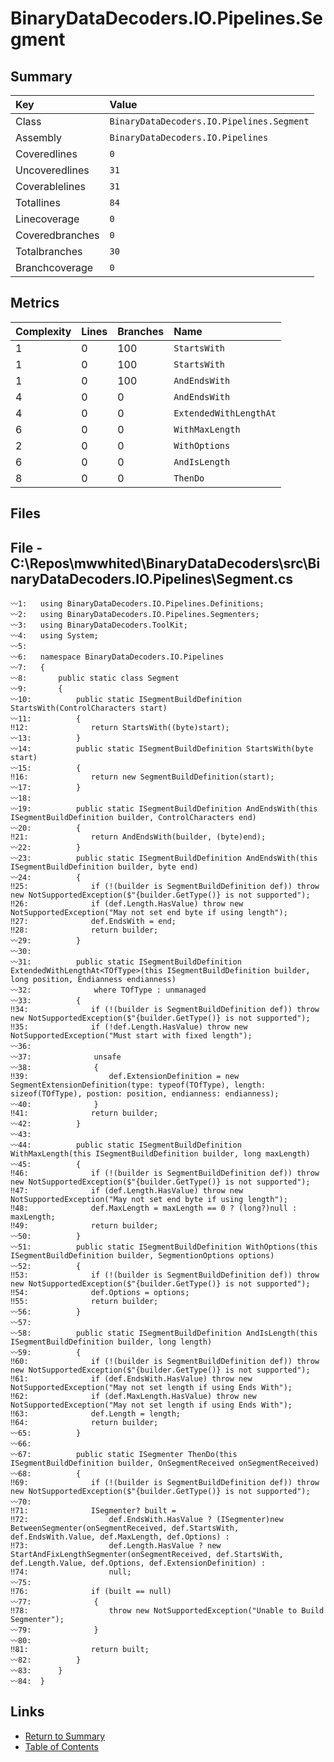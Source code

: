 ﻿# BinaryDataDecoders.IO.Pipelines.Segment

## Summary

| Key             | Value                                     |
| :-------------- | :---------------------------------------- |
| Class           | `BinaryDataDecoders.IO.Pipelines.Segment` |
| Assembly        | `BinaryDataDecoders.IO.Pipelines`         |
| Coveredlines    | `0`                                       |
| Uncoveredlines  | `31`                                      |
| Coverablelines  | `31`                                      |
| Totallines      | `84`                                      |
| Linecoverage    | `0`                                       |
| Coveredbranches | `0`                                       |
| Totalbranches   | `30`                                      |
| Branchcoverage  | `0`                                       |

## Metrics

| Complexity | Lines | Branches | Name                   |
| :--------- | :---- | :------- | :--------------------- |
| 1          | 0     | 100      | `StartsWith`           |
| 1          | 0     | 100      | `StartsWith`           |
| 1          | 0     | 100      | `AndEndsWith`          |
| 4          | 0     | 0        | `AndEndsWith`          |
| 4          | 0     | 0        | `ExtendedWithLengthAt` |
| 6          | 0     | 0        | `WithMaxLength`        |
| 2          | 0     | 0        | `WithOptions`          |
| 6          | 0     | 0        | `AndIsLength`          |
| 8          | 0     | 0        | `ThenDo`               |

## Files

## File - C:\Repos\mwwhited\BinaryDataDecoders\src\BinaryDataDecoders.IO.Pipelines\Segment.cs

```CSharp
〰1:   using BinaryDataDecoders.IO.Pipelines.Definitions;
〰2:   using BinaryDataDecoders.IO.Pipelines.Segmenters;
〰3:   using BinaryDataDecoders.ToolKit;
〰4:   using System;
〰5:   
〰6:   namespace BinaryDataDecoders.IO.Pipelines
〰7:   {
〰8:       public static class Segment
〰9:       {
〰10:          public static ISegmentBuildDefinition StartsWith(ControlCharacters start)
〰11:          {
‼12:              return StartsWith((byte)start);
〰13:          }
〰14:          public static ISegmentBuildDefinition StartsWith(byte start)
〰15:          {
‼16:              return new SegmentBuildDefinition(start);
〰17:          }
〰18:  
〰19:          public static ISegmentBuildDefinition AndEndsWith(this ISegmentBuildDefinition builder, ControlCharacters end)
〰20:          {
‼21:              return AndEndsWith(builder, (byte)end);
〰22:          }
〰23:          public static ISegmentBuildDefinition AndEndsWith(this ISegmentBuildDefinition builder, byte end)
〰24:          {
‼25:              if (!(builder is SegmentBuildDefinition def)) throw new NotSupportedException($"{builder.GetType()} is not supported");
‼26:              if (def.Length.HasValue) throw new NotSupportedException("May not set end byte if using length");
‼27:              def.EndsWith = end;
‼28:              return builder;
〰29:          }
〰30:  
〰31:          public static ISegmentBuildDefinition ExtendedWithLengthAt<TOfType>(this ISegmentBuildDefinition builder, long position, Endianness endianness)
〰32:              where TOfType : unmanaged
〰33:          {
‼34:              if (!(builder is SegmentBuildDefinition def)) throw new NotSupportedException($"{builder.GetType()} is not supported");
‼35:              if (!def.Length.HasValue) throw new NotSupportedException("Must start with fixed length");
〰36:  
〰37:              unsafe
〰38:              {
‼39:                  def.ExtensionDefinition = new SegmentExtensionDefinition(type: typeof(TOfType), length: sizeof(TOfType), postion: position, endianness: endianness);
〰40:              }
‼41:              return builder;
〰42:          }
〰43:  
〰44:          public static ISegmentBuildDefinition WithMaxLength(this ISegmentBuildDefinition builder, long maxLength)
〰45:          {
‼46:              if (!(builder is SegmentBuildDefinition def)) throw new NotSupportedException($"{builder.GetType()} is not supported");
‼47:              if (def.Length.HasValue) throw new NotSupportedException("May not set end byte if using length");
‼48:              def.MaxLength = maxLength == 0 ? (long?)null : maxLength;
‼49:              return builder;
〰50:          }
〰51:          public static ISegmentBuildDefinition WithOptions(this ISegmentBuildDefinition builder, SegmentionOptions options)
〰52:          {
‼53:              if (!(builder is SegmentBuildDefinition def)) throw new NotSupportedException($"{builder.GetType()} is not supported");
‼54:              def.Options = options;
‼55:              return builder;
〰56:          }
〰57:  
〰58:          public static ISegmentBuildDefinition AndIsLength(this ISegmentBuildDefinition builder, long length)
〰59:          {
‼60:              if (!(builder is SegmentBuildDefinition def)) throw new NotSupportedException($"{builder.GetType()} is not supported");
‼61:              if (def.EndsWith.HasValue) throw new NotSupportedException("May not set length if using Ends With");
‼62:              if (def.MaxLength.HasValue) throw new NotSupportedException("May not set length if using Ends With");
‼63:              def.Length = length;
‼64:              return builder;
〰65:          }
〰66:  
〰67:          public static ISegmenter ThenDo(this ISegmentBuildDefinition builder, OnSegmentReceived onSegmentReceived)
〰68:          {
‼69:              if (!(builder is SegmentBuildDefinition def)) throw new NotSupportedException($"{builder.GetType()} is not supported");
〰70:  
‼71:              ISegmenter? built =
‼72:                  def.EndsWith.HasValue ? (ISegmenter)new BetweenSegmenter(onSegmentReceived, def.StartsWith, def.EndsWith.Value, def.MaxLength, def.Options) :
‼73:                  def.Length.HasValue ? new StartAndFixLengthSegmenter(onSegmentReceived, def.StartsWith, def.Length.Value, def.Options, def.ExtensionDefinition) :
‼74:                  null;
〰75:  
‼76:              if (built == null)
〰77:              {
‼78:                  throw new NotSupportedException("Unable to Build Segmenter");
〰79:              }
〰80:  
‼81:              return built;
〰82:          }
〰83:      }
〰84:  }
```

## Links

* [Return to Summary](Summary.md)
* [Table of Contents](../TOC.md)

